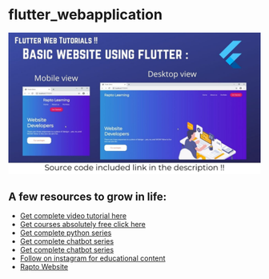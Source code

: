 # flutter_webapplication

![Image of rapto](https://raw.githubusercontent.com/raptogit/flutter-web-basics/master/Desktop%20view%20(1).jpg)

## A few resources to grow in life:

- [Get complete video tutorial here ]()
- [Get courses absolutely free click here](https://t.me/raptolearning)
- [Get complete python series](https://www.youtube.com/playlist?list=PL2-VmUmSx8UBMMfF3BAQWKxbFn3vF0n1b)
- [Get complete chatbot series](https://www.youtube.com/watch?v=vZLH0k3jWUI&list=PL2-VmUmSx8UANqRf44hdMdNDtDCQL7eVp)
- [Get complete chatbot series](https://www.youtube.com/watch?v=vZLH0k3jWUI&list=PL2-VmUmSx8UANqRf44hdMdNDtDCQL7eVp)
- [Follow on instagram for educational content](https://instagram.com/raptolearning?igshid=1wyoklt7hwfrg)
- [Rapto Website](https://rapto.in/)


